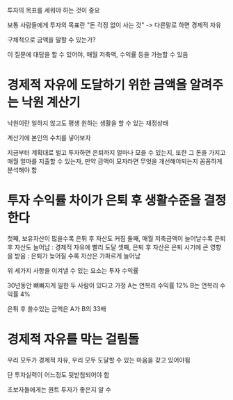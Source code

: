 투자의 목표를 세워야 하는 것이 중요

보통 사람들에게 투자의 목표란 "돈 걱정 없이 사는 것" -> 다른말로 하면 경제적 자유

구체적으로 금액을 말할 수 있는가? 

이 질문에 대답을 할 수 있어야, 매월 저축액, 수익률 등을 가늠할 수 있음

# 경제적 자유에 도달하기 위한 금액을 알려주는 낙원 계산기

낙원이란 일하지 않고도 평생 원하는 생활을 할 수 있는 재정상태

계산기에 본인의 수치를 넣어보자

지금부터 계획대로 벌고 투자하면 은퇴까지 얼마나 모을 수 있는지,
또한 그 돈을 가지고 매월 얼마를 지출할 수 있는자, 
만약 금액이 모자라면 무엇을 개선해야되는지
꼼꼼하게 분석해야 함

# 투자 수익률 차이가 은퇴 후 생활수준을 결정한다

첫째, 보유자산이 많을수록 은튀 후 자산도 커짐 
둘째, 매월 저축금액이 늘어날수록 은퇴 후 자산도 늘어남 : 경제적 자유에 빨리 도달
셋째, 은퇴 후 자산은 은퇴 시기에 큰 영향을 받음 : 은퇴가 늦어질 수록 자산은 가파르게 늘어남

위 세가지 사항을 이겨낼 수 있는 요소는 투자 수익률

30년동안 뼈빠지게 일한 두 사람이 있다고 가정
A는 연복리 수익률 12%
B는 연복리 수익률 4%

은튀 후 쓸수있는 금액은 A가 B의 33배

# 경제적 자유를 막는 걸림돌
우리 모두가 경제적 자유, 우리 모두 도달할 수 있는 마음을 갖고 있어야됨

단 투자실력이 어느정도 뒷받침되어야 함

초보자들에게는 퀀트 투자가 좋은지 알 수 

